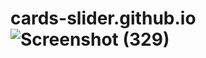 # cards-slider.github.io![Screenshot (329)](https://user-images.githubusercontent.com/104992828/199441916-0948cc10-fd25-4709-b5db-277aa6c7265e.png)
